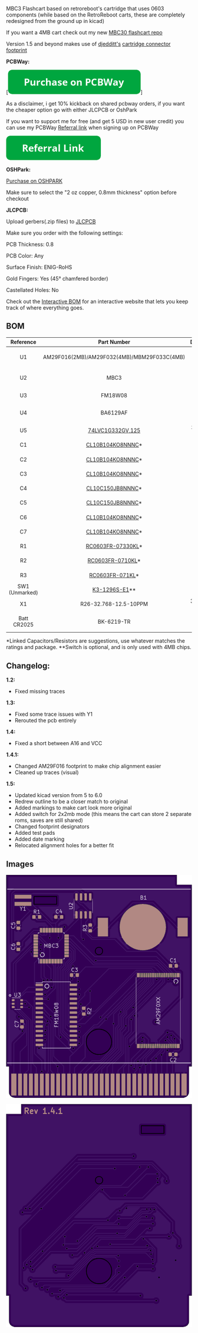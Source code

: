 MBC3 Flashcart based on retroreboot's cartridge that uses 0603 components (while based on the RetroReboot carts, these are completely redesigned from the ground up in kicad)

If you want a 4MB cart check out my new [MBC30 flashcart repo](https://github.com/HDR/MBC30-Flashcart)

Version 1.5 and beyond makes use of [djedditt's](https://github.com/djedditt/) [cartridge connector footprint](https://github.com/djedditt/kicad-gamepaks)

**PCBWay:**

[![Purchase on PCBWay](/assets/purchase-on-pcbway.png)]

As a disclaimer, i get 10% kickback on shared pcbway orders, if you want the cheaper option go with either JLCPCB or OshPark

If you want to support me for free (and get 5 USD in new user credit) you can use my PCBWay [Referral link](https://www.pcbway.com/setinvite.aspx?inviteid=388393) when signing up on PCBWay

[![Referral](/assets/referral-link.png)](https://www.pcbway.com/setinvite.aspx?inviteid=388393)

**OSHPark:**

[Purchase on OSHPARK](https://oshpark.com/shared_projects/YCtVNv4A)

Make sure to select the "2 oz copper, 0.8mm thickness" option before checkout


**JLCPCB:**

Upload gerbers(.zip files) to [JLCPCB](http://jlcpcb.com)

Make sure you order with the following settings:

PCB Thickness: 0.8

PCB Color: Any

Surface Finish: ENIG-RoHS

Gold Fingers: Yes (45° chamfered border)

Castellated Holes: No


Check out the [Interactive BOM](https://hdr.github.io/ibom/MBC3-Flashcart) for an interactive website that lets you keep track of where everything goes.

## BOM

| Reference        | Part Number           | Description  | Package |
| :-------------: |:-------------:| :-----:| :-----:|
| U1 | AM29F016(2MB)/AM29F032(4MB)/MBM29F033C(4MB) | 2/4MB Flash Chip | TSOP-48/TSOP-40 |
| U2 | MBC3 | Get from real cartridge | LQFP-32 |
| U3 | FM18W08 | 256kbit FRAM | SOIC-28 |
| U4 | BA6129AF | Buy or get from real cartridge | SOIC-8 |
| U5 | [74LVC1G332GV,125](https://www.nexperia.com/products/analog-logic-ics/control-logic/gates/or-gates/74LVC1G332GV.html) | 3-input OR gate | TSOP-6 |
| C1 | [CL10B104KO8NNNC](https://lcsc.com/product-detail/Multilayer-Ceramic-Capacitors-MLCC-SMD-SMT_Samsung-Electro-Mechanics-CL10B104KO8NNNC_C66501.html)* | 100nF Capacitor | 0603 |
| C2 | [CL10B104KO8NNNC](https://lcsc.com/product-detail/Multilayer-Ceramic-Capacitors-MLCC-SMD-SMT_Samsung-Electro-Mechanics-CL10B104KO8NNNC_C66501.html)* | 100nF Capacitor | 0603 |
| C3 | [CL10B104KO8NNNC](https://lcsc.com/product-detail/Multilayer-Ceramic-Capacitors-MLCC-SMD-SMT_Samsung-Electro-Mechanics-CL10B104KO8NNNC_C66501.html)* | 100nF Capacitor | 0603 |
| C4 | [CL10C150JB8NNNC](https://lcsc.com/product-detail/Multilayer-Ceramic-Capacitors-MLCC-SMD-SMT_Samsung-Electro-Mechanics-CL10C150JB8NNNC_C1644.html)* | 15pF Capacitor | 0603 |
| C5 | [CL10C150JB8NNNC](https://lcsc.com/product-detail/Multilayer-Ceramic-Capacitors-MLCC-SMD-SMT_Samsung-Electro-Mechanics-CL10C150JB8NNNC_C1644.html)* | 15pF Capacitor | 0603 |
| C6 | [CL10B104KO8NNNC](https://lcsc.com/product-detail/Multilayer-Ceramic-Capacitors-MLCC-SMD-SMT_Samsung-Electro-Mechanics-CL10B104KO8NNNC_C66501.html)* | 100nF Capacitor | 0603 | 0603 |
| C7 | [CL10B104KO8NNNC](https://lcsc.com/product-detail/Multilayer-Ceramic-Capacitors-MLCC-SMD-SMT_Samsung-Electro-Mechanics-CL10B104KO8NNNC_C66501.html)* | 100nF Capacitor | 0603 |
| R1 | [RC0603FR-07330KL](https://lcsc.com/product-detail/Chip-Resistor-Surface-Mount_YAGEO-RC0603FR-07330KL_C114618.html)* | 330K Ω Resistor | 0603 |
| R2 | [RC0603FR-0710KL](https://lcsc.com/product-detail/Chip-Resistor-Surface-Mount_YAGEO-RC0603FR-0710KL_C98220.html)* | 10K Ω Resistor | 0603 |
| R3 | [RC0603FR-071KL](https://lcsc.com/product-detail/Chip-Resistor-Surface-Mount_YAGEO-RC0603FR-071KL_C22548.html)* | 1K Ω Resistor | 0603 |
| SW1 (Unmarked) | [K3-1296S-E1](https://lcsc.com/product-detail/Slide-Switches_Korean-Hroparts-Elec-K3-1296S-E1_C128955.html)** | SPDT Switch | N/A |
| X1 | R26-32.768-12.5-10PPM | 32.768 kHz Crystal | N/A |
| Batt CR2025 | BK-6219-TR | CR2025 Coin Cell Retainer | N/A |

*Linked Capacitors/Resistors are suggestions, use whatever matches the ratings and package.
**Switch is optional, and is only used with 4MB chips.

## Changelog:

**1.2:**
- Fixed missing traces

**1.3:**
- Fixed some trace issues with Y1
- Rerouted the pcb entirely

**1.4:**
- Fixed a short between A16 and VCC

**1.4.1:**
- Changed AM29F016 footprint to make chip alignment easier
- Cleaned up traces (visual)

**1.5:**
- Updated kicad version from 5 to 6.0
- Redrew outline to be a closer match to original
- Added markings to make cart look more original
- Added switch for 2x2mb mode (this means the cart can store 2 separate roms, saves are still shared)
- Changed footprint designators
- Added test pads
- Added date marking
- Relocated alignment holes for a better fit

## Images

![Front](front.png)


![Back](back.png)

